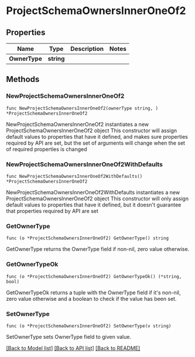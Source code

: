 # ProjectSchemaOwnersInnerOneOf2

## Properties

Name | Type | Description | Notes
------------ | ------------- | ------------- | -------------
**OwnerType** | **string** |  | 

## Methods

### NewProjectSchemaOwnersInnerOneOf2

`func NewProjectSchemaOwnersInnerOneOf2(ownerType string, ) *ProjectSchemaOwnersInnerOneOf2`

NewProjectSchemaOwnersInnerOneOf2 instantiates a new ProjectSchemaOwnersInnerOneOf2 object
This constructor will assign default values to properties that have it defined,
and makes sure properties required by API are set, but the set of arguments
will change when the set of required properties is changed

### NewProjectSchemaOwnersInnerOneOf2WithDefaults

`func NewProjectSchemaOwnersInnerOneOf2WithDefaults() *ProjectSchemaOwnersInnerOneOf2`

NewProjectSchemaOwnersInnerOneOf2WithDefaults instantiates a new ProjectSchemaOwnersInnerOneOf2 object
This constructor will only assign default values to properties that have it defined,
but it doesn't guarantee that properties required by API are set

### GetOwnerType

`func (o *ProjectSchemaOwnersInnerOneOf2) GetOwnerType() string`

GetOwnerType returns the OwnerType field if non-nil, zero value otherwise.

### GetOwnerTypeOk

`func (o *ProjectSchemaOwnersInnerOneOf2) GetOwnerTypeOk() (*string, bool)`

GetOwnerTypeOk returns a tuple with the OwnerType field if it's non-nil, zero value otherwise
and a boolean to check if the value has been set.

### SetOwnerType

`func (o *ProjectSchemaOwnersInnerOneOf2) SetOwnerType(v string)`

SetOwnerType sets OwnerType field to given value.



[[Back to Model list]](../README.md#documentation-for-models) [[Back to API list]](../README.md#documentation-for-api-endpoints) [[Back to README]](../README.md)


